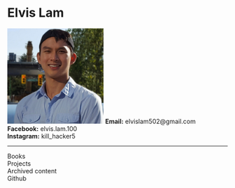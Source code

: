 # Elvis Lam
<img src="https://raw.githubusercontent.com/Megachin502/megachin502.github.io/master/profile.jpg" alt="me" width="220"/>
<b>Email:</b> elvislam502@gmail.com<br>
<b>Facebook:</b> elvis.lam.100<br>
<b>Instagram:</b> kill_hacker5
<hr>
<a href="https://docs.google.com/document/d/e/2PACX-1vSnavpZfQekWbDnxqKuk29q_2rwAGsHqcZFUjSORzmMLdE0I5hvWUaIYCSaIolRwLXOQc_3PxpcINfx/pub" target="_blank" style="text-decoration:none">Books</a><br>
<a href="https://docs.google.com/document/d/e/2PACX-1vTnDO_hotbN3bt4jg1GHH6EgCvj8603bCiHJ4J9xeCCTJizjOw9OluyiCG18HxAujKfa3Lq5-yYRqpq/pub" target="_blank" style="text-decoration:none">Projects</a><br>
<a href="https://megachin502.github.io/websites/index.html" target="_blank" style="text-decoration:none">Archived content</a><br>
<a href="https://github.com/Megachin502" target="_blank" style="text-decoration:none">Github</a><br>
